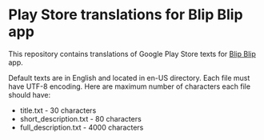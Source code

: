 # Play Store translations for Blip Blip app

This repository contains translations of Google Play Store texts for [Blip Blip](https://play.google.com/store/apps/details?id=it.nadolski.blipblip) app.

Default texts are in English and located in en-US directory. Each file must have UTF-8 encoding. Here are maximum number of characters each file should have:

  - title.txt - 30 characters
  - short_description.txt - 80 characters
  - full_description.txt - 4000 characters
